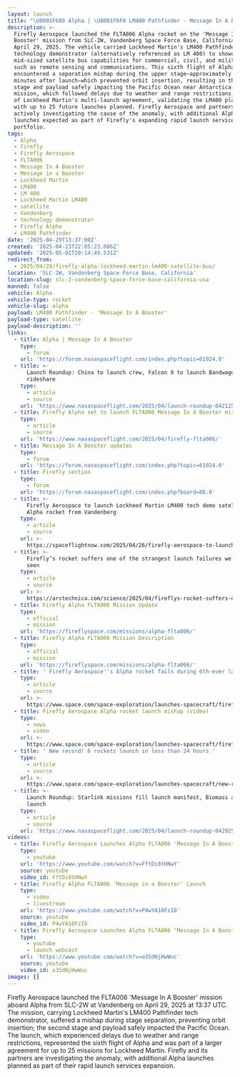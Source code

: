```yaml
---
layout: launch
title: "\U0001F680 Alpha | \U0001F6F0 LM400 Pathfinder - Message In A Booster"
description: >-
  Firefly Aerospace launched the FLTA006 Alpha rocket on the 'Message In A
  Booster' mission from SLC-2W, Vandenberg Space Force Base, California, USA, on
  April 29, 2025. The vehicle carried Lockheed Martin's LM400 Pathfinder
  technology demonstrator (alternatively referenced as LM 400) to showcase its
  mid-sized satellite bus capabilities for commercial, civil, and military use
  such as remote sensing and communications. This sixth flight of Alpha
  encountered a separation mishap during the upper stage—approximately 12
  minutes after launch—which prevented orbit insertion, resulting in the second
  stage and payload safely impacting the Pacific Ocean near Antarctica. The
  mission, which followed delays due to weather and range restrictions, was part
  of Lockheed Martin's multi-launch agreement, validating the LM400 platform
  with up to 25 future launches planned. Firefly Aerospace and partners are
  actively investigating the cause of the anomaly, with additional Alpha
  launches expected as part of Firefly's expanding rapid launch services
  portfolio.
tags:
  - Alpha
  - Firefly
  - Firefly Aerospace
  - FLTA006
  - Message In A Booster
  - Message in a Booster
  - Lockheed Martin
  - LM400
  - LM 400
  - Lockheed Martin LM400
  - satellite
  - Vandenberg
  - technology demonstrator
  - Firefly Alpha
  - LM400 Pathfinder
date: '2025-04-29T13:37:00Z'
created: '2025-04-23T22:05:23.086Z'
updated: '2025-05-01T20:14:49.531Z'
redirect_from:
  - 2025/04/28/firefly-alpha-lockheed-martin-lm400-satellite-bus/
location: 'SLC-2W, Vandenberg Space Force Base, California'
location-slug: slc-2-vandenberg-space-force-base-california-usa
manned: false
vehicle: Alpha
vehicle-type: rocket
vehicle-slug: alpha
payload: LM400 Pathfinder - 'Message In A Booster'
payload-type: satellite
payload-description: ''
links:
  - title: Alpha | Message In A Booster
    type:
      - forum
    url: 'https://forum.nasaspaceflight.com/index.php?topic=61924.0'
  - title: >-
      Launch Roundup: China to launch crew, Falcon 9 to launch Bandwagon
      rideshare
    type:
      - article
      - source
    url: 'https://www.nasaspaceflight.com/2025/04/launch-roundup-042125/'
  - title: Firefly Alpha set to launch FLTA006 Message In A Booster mission
    type:
      - article
      - source
    url: 'https://www.nasaspaceflight.com/2025/04/firefly-flta006/'
  - title: Message In A Booster updates
    type:
      - forum
    url: 'https://forum.nasaspaceflight.com/index.php?topic=61924.0'
  - title: Firefly section
    type:
      - forum
    url: 'https://forum.nasaspaceflight.com/index.php?board=86.0'
  - title: >-
      Firefly Aerospace to launch Lockheed Martin LM400 tech demo satellite on
      Alpha rocket from Vandenberg
    type:
      - article
      - source
    url: >-
      https://spaceflightnow.com/2025/04/26/firefly-aerospace-to-launch-lockheed-martin-lm400-tech-demo-satellite-on-alpha-rocket-from-vandenberg/
  - title: >-
      Firefly’s rocket suffers one of the strangest launch failures we’ve ever
      seen
    type:
      - article
      - source
    url: >-
      https://arstechnica.com/science/2025/04/fireflys-rocket-suffers-one-of-the-strangest-launch-failures-weve-ever-seen/
  - title: Firefly Alpha FLTA006 Mission Update
    type:
      - official
      - mission
    url: 'https://fireflyspace.com/missions/alpha-flta006/'
  - title: Firefly Alpha FLTA006 Mission Description
    type:
      - official
      - mission
    url: 'https://fireflyspace.com/missions/alpha-flta006/'
  - title: ' Firefly Aerospace''s Alpha rocket fails during 6th-ever launch, falls into the sea near Antarctica '
    type:
      - article
      - source
    url: >-
      https://www.space.com/space-exploration/launches-spacecraft/firefly-aerospaces-alpha-rocket-fails-during-6th-ever-launch-falls-into-the-sea-near-antarctica
  - title: Firefly Aerospace Alpha rocket launch mishap (video)
    type:
      - news
      - video
    url: >-
      https://www.space.com/space-exploration/launches-spacecraft/firefly-aerospace-alpha-rocket-launch-lm-400-lockheed-martin
  - title: ' New record! 6 rockets launch in less than 24 hours '
    type:
      - article
      - source
    url: >-
      https://www.space.com/space-exploration/launches-spacecraft/new-record-6-rockets-launch-in-less-than-24-hours
  - title: >-
      Launch Roundup: Starlink missions fill launch manifest, Biomass and Alpha
      launch
    type:
      - article
      - source
    url: 'https://www.nasaspaceflight.com/2025/04/launch-roundup-042925/'
videos:
  - title: Firefly Aerospace Launches Alpha FLTA006 'Message In A Booster'
    type:
      - youtube
    url: 'https://www.youtube.com/watch?v=FftDi8tHNwY'
    source: youtube
    video_id: FftDi8tHNwY
  - title: Firefly Alpha FLTA006 'Message in a Booster' Launch
    type:
      - video
      - livestream
    url: 'https://www.youtube.com/watch?v=P4wYA10FzI8'
    source: youtube
    video_id: P4wYA10FzI8
  - title: Firefly Aerospace Launches Alpha FLTA006 "Message In A Booster"
    type:
      - youtube
      - launch webcast
    url: 'https://www.youtube.com/watch?v=o35dNjHwWuc'
    source: youtube
    video_id: o35dNjHwWuc
images: []
---
```

Firefly Aerospace launched the FLTA006 'Message In A Booster' mission aboard Alpha from SLC-2W at Vandenberg on April 29, 2025 at 13:37 UTC. The mission, carrying Lockheed Martin's LM400 Pathfinder tech demonstrator, suffered a mishap during stage separation, preventing orbit insertion; the second stage and payload safely impacted the Pacific Ocean. The launch, which experienced delays due to weather and range restrictions, represented the sixth flight of Alpha and was part of a larger agreement for up to 25 missions for Lockheed Martin. Firefly and its partners are investigating the anomaly, with additional Alpha launches planned as part of their rapid launch services expansion.
